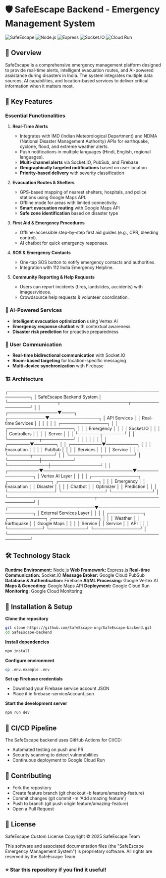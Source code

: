 # 🛡️ SafeEscape Backend - Emergency Management System

![SafeEscape](https://img.shields.io/badge/SafeEscape-Emergency_Management-orange)
![Node.js](https://img.shields.io/badge/Node.js-v16+-green)
![Express](https://img.shields.io/badge/Express-v4.17+-blue)
![Socket.IO](https://img.shields.io/badge/Socket.IO-v4.5+-brightgreen)
![Cloud Run](https://img.shields.io/badge/Cloud_Run-Deployed-blue)

## 🌟 Overview

SafeEscape is a comprehensive emergency management platform designed to provide real-time alerts, intelligent evacuation routes, and AI-powered assistance during disasters in India. The system integrates multiple data sources, AI capabilities, and location-based services to deliver critical information when it matters most.

## 🚨 Key Features

### **Essential Functionalities**
1. **Real-Time Alerts**
   - Integrates with IMD (Indian Meteorological Department) and NDMA (National Disaster Management Authority) APIs for earthquake, cyclone, flood, and extreme weather alerts.
   - Push notifications in multiple languages (Hindi, English, regional languages).
   - **Multi-channel alerts** via Socket.IO, PubSub, and Firebase
   - **Geographically targeted notifications** based on user location
   - **Priority-based delivery** with severity classification

2. **Evacuation Routes & Shelters**
   - GPS-based mapping of nearest shelters, hospitals, and police stations using Google Maps API.
   - Offline mode for areas with limited connectivity.
   - **Smart evacuation routing** with Google Maps API
   - **Safe zone identification** based on disaster type

3. **First Aid & Emergency Procedures**
   - Offline-accessible step-by-step first aid guides (e.g., CPR, bleeding control).
   - AI chatbot for quick emergency responses.

4. **SOS & Emergency Contacts**
   - One-tap SOS button to notify emergency contacts and authorities.
   - Integration with 112 India Emergency Helpline.

5. **Community Reporting & Help Requests**
   - Users can report incidents (fires, landslides, accidents) with images/videos.
   - Crowdsource help requests & volunteer coordination.

### **🧠 AI-Powered Services**
- **Intelligent evacuation optimization** using Vertex AI
- **Emergency response chatbot** with contextual awareness
- **Disaster risk prediction** for proactive preparedness

### **📱 User Communication**
- **Real-time bidirectional communication** with Socket.IO
- **Room-based targeting** for location-specific messaging
- **Multi-device synchronization** with Firebase


### **🏗️ Architecture**

┌─────────────────────────────────────────────────────────┐
│                SafeEscape Backend System                │
└────────────────┬──────────────────────┬─────────────────┘
                 │                      │                  
┌────────────────▼────┐    ┌────────────▼────────────────┐
│   API Services      │    │    Real-time Services       │
│                     │    │                             │
│  ┌───────────────┐  │    │  ┌─────────────────────┐    │
│  │  Emergency    │  │    │  │     Socket.IO       │    │
│  │  Controllers  │  │    │  │       Server        │    │
│  └───────┬───────┘  │    │  └──────────┬──────────┘    │
│          │          │    │             │               │
│  ┌───────▼───────┐  │    │  ┌──────────▼──────────┐    │
│  │  Evacuation   │  │    │  │     PubSub          │    │
│  │   Services    │  │    │  │     Service         │    │
│  └───────┬───────┘  │    │  └──────────┬──────────┘    │
└──────────┼──────────┘    └─────────────┼────────────────┘
           │                             │                 
┌──────────▼─────────────────────────────▼────────────────┐
│                   Vertex AI Layer                       │
│                                                         │
│  ┌───────────────┐   ┌──────────────┐  ┌─────────────┐  │
│  │   Emergency   │   │  Evacuation  │  │  Disaster   │  │
│  │   Chatbot     │   │  Optimizer   │  │  Prediction │  │
│  └───────────────┘   └──────────────┘  └─────────────┘  │
└────────────────────────────┬─────────────────────────────┘
                             │                              
┌────────────────────────────▼─────────────────────────────┐
│                 External Services Layer                  │
│                                                          │
│  ┌───────────┐  ┌────────────┐  ┌───────────────┐        │
│  │  Weather  │  │ Earthquake │  │ Google Maps   │        │
│  │  Service  │  │  Service   │  │    API        │        │
│  └───────────┘  └────────────┘  └───────────────┘        │
└─────────────────────────────────────────────────────────┘

## 🛠️ Technology Stack

**Runtime Environment:** Node.js
**Web Framework:** Express.js
**Real-time Communication:** Socket.IO
**Message Broker:** Google Cloud PubSub
**Database & Authentication:** Firebase
**AI/ML Processing:** Google Vertex AI
**Maps & Geocoding:** Google Maps API
**Deployment:** Google Cloud Run
**Monitoring:** Google Cloud Monitoring

## 🔧 Installation & Setup

**Clone the repository**
```bash
git clone https://github.com/SafeEscape-org/SafeEscape-backend.git
cd SafeEscape-backend
```

**Install dependencies**
```bash
npm install
```

**Configure environment**
```bash
cp .env.example .env
```

**Set up Firebase credentials**
- Download your Firebase service account JSON
- Place it in firebase-serviceAccount.json

**Start the development server**
```bash
npm run dev
```

## 🔄 CI/CD Pipeline
The SafeEscape backend uses GitHub Actions for CI/CD:

- Automated testing on push and PR
- Security scanning to detect vulnerabilities
- Continuous deployment to Google Cloud Run

## 👥 Contributing
- Fork the repository
- Create feature branch (git checkout -b feature/amazing-feature)
- Commit changes (git commit -m 'Add amazing feature')
- Push to branch (git push origin feature/amazing-feature)
- Open a Pull Request

## 📄 License
SafeEscape Custom License
Copyright © 2025 SafeEscape Team

This software and associated documentation files (the "SafeEscape Emergency Management System") is proprietary software. All rights are reserved by the SafeEscape Team


### ⭐ Star this repository if you find it useful!
